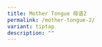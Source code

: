 ```yaml
---
title: Mother Tongue 母语2
permalink: /mother-tongue-2/
variant: tiptap
description: ""
---
```

<p></p>
